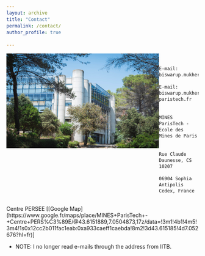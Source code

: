 ```yaml
---
layout: archive
title: "Contact"
permalink: /contact/ 
author_profile: true

---
```

<img align="left" width="400" height="248" src="/_pages/236058291_10159463621814084_9058841322974235832_n.jpg">

&nbsp;&nbsp;

```
E-mail: biswarup.mukherjee@minesparis.psl.eu 

E-mail: biswarup.mukherjee@mines-paristech.fr


MINES ParisTech - Ecole des Mines de Paris


Rue Claude Daunesse, CS 10207

06904 Sophia Antipolis Cedex, France 
```

<br clear="left"/>
Centre PERSEE [[Google Map](https://www.google.fr/maps/place/MINES+ParisTech+-+Centre+PERS%C3%89E/@43.6151889,7.0504873,17z/data=!3m1!4b1!4m5!3m4!1s0x12cc2b011fac1eab:0xa933caeff1caebda!8m2!3d43.615185!4d7.052676?hl=fr)] 



* NOTE: I no longer read e-mails through the address from IITB. 
